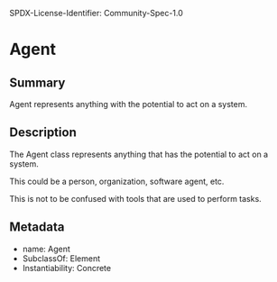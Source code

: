 SPDX-License-Identifier: Community-Spec-1.0

# Agent

## Summary

Agent represents anything with the potential to act on a system.

## Description

The Agent class represents anything that has the potential to act on a system.

This could be a person, organization, software agent, etc.

This is not to be confused with tools that are used to perform tasks.

## Metadata

- name: Agent
- SubclassOf: Element
- Instantiability: Concrete
